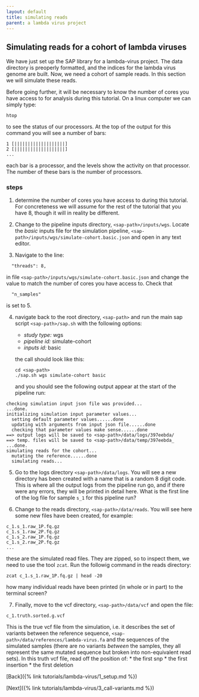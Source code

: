 ```yaml
---
layout: default
title: simulating reads
parent: a lambda virus project
---
```


Simulating reads for a cohort of lambda viruses
-----------------------------------------------

We have just set up the SAP library for a lambda-virus project. The data directory is preoperly formatted, and the indices for the lambda virus genome are built. Now, we need a cohort of sample reads. In this section we will simulate these reads. 

Before going further, it will be necessary to know the number of cores you have access to for analysis during this tutorial. On a linux computer we can simply type:
```
htop
```
to see the status of our processors. At the top of the output for this command you will see a number of bars:
```
1 [|||||||||||||||||||]
2 [|||||||||||||||||||]
...
```
each bar is a processor, and the levels show the activity on that processor. The number of these bars is the number of processors. 

### steps

1. determine the number of cores you have access to during this tutorial. For concreteness we will assume for the rest of the tutorial that you have 8, though it will in reality be different. 

2. Change to the pipeline inputs directory, `<sap-path>/inputs/wgs`. Locate the *basic* inputs file for the simulation pipeline, `<sap-path>/inputs/wgs/simulate-cohort.basic.json` and open in any text editor.

3. Navigate to the line:
```
  "threads": 8,
```
in file `<sap-path>/inputs/wgs/simulate-cohort.basic.json` and change the value to match the number of cores you have access to. Check that
```
  "n_samples"
```
is set to 5. 

4. navigate back to the root directory, `<sap-path>` and run the main sap script `<sap-path>/sap.sh` with the following options:
	* *study type:* wgs
	* *pipeline id:* simulate-cohort
	* *inputs id:* basic

	the call should look like this:
	```
	cd <sap-path>
	./sap.sh wgs simulate-cohort basic
	```
	and you should see the following output appear at the start of the pipeline run:
```
checking simulation input json file was provided...
...done.
initializing simulation input parameter values...
  setting default parameter values......done
  updating with arguments from input json file......done
  checking that parameter values make sense......done
==> output logs will be saved to <sap-path>/data/logs/397eebda/
==> temp. files will be saved to <sap-path>/data/temp/397eebda_
...done.
simulating reads for the cohort...
  mutating the reference......done
  simulating reads...
```

5. Go to the logs directory `<sap-path>/data/logs`. You will see a new directory has been created with a name that is a random 8 digit code. This is where all the output logs from the pipeline run go, and if there were any errors, they will be printed in detail here. What is the first line of the log file for sample `s_1` for this pipeline run?

6. Change to the reads directory, `<sap-path>/data/reads`. You will see here some new files have been created, for example:
```
c_1.s_1.raw_1P.fq.gz
c_1.s_1.raw_2P.fq.gz
c_1.s_2.raw_1P.fq.gz
c_1.s_2.raw_2P.fq.gz
...
```
these are the simulated read files. They are zipped, so to inspect them, we need to use the tool `zcat`. Run the followig command in the reads directory:
```
zcat c_1.s_1.raw_1P.fq.gz | head -20
```
how many individual reads have been printed (in whole or in part) to the terminal screen?

7. Finally, move to the vcf directory, `<sap-path>/data/vcf` and open the file:
```
c_1.truth.sorted.g.vcf
```
This is the true vcf file from the simulation, i.e. it describes the set of variants between the reference sequence, `<sap-path>/data/references/lambda-virus.fa` and the sequences of the simulated samples (there are no variants *between* the samples, they all represent the same mutated sequence but broken into non-equivalent read sets). In this truth vcf file, read off the position of:
	* the first snp
	* the first insertion
	* the first deletion


[Back]({% link tutorials/lambda-virus/1_setup.md %})

[Next]({% link tutorials/lambda-virus/3_call-variants.md %})